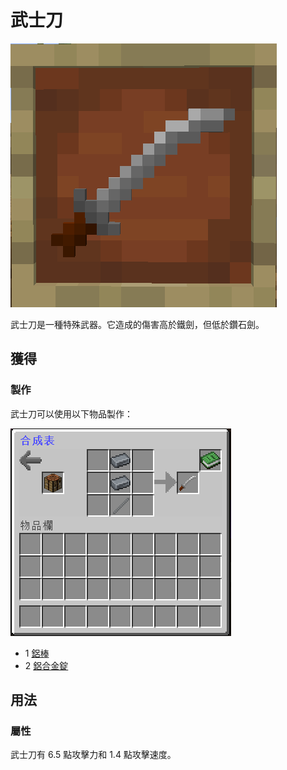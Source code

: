# 武士刀

![](<../.gitbook/assets/image (79).png>)

武士刀是一種特殊武器。它造成的傷害高於鐵劍，但低於鑽石劍。

## 獲得

### 製作

武士刀可以使用以下物品製作：

![](<../.gitbook/assets/image (78).png>)

* 1 [鋁棒](aluminium-rod.md)
* 2 [鋁合金錠](aluminium-alloy-ingot.md)

## 用法

### 屬性

武士刀有 6.5 點攻擊力和 1.4 點攻擊速度。
